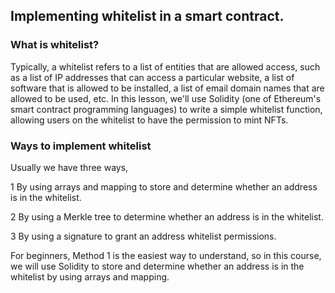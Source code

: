 ## Implementing whitelist in a smart contract.

### What is whitelist?

Typically, a whitelist refers to a list of entities that are allowed access, such as a list of IP addresses that can access a particular website, a list of software that is allowed to be installed, a list of email domain names that are allowed to be used, etc. In this lesson, we'll use Solidity (one of Ethereum's smart contract programming languages) to write a simple whitelist function, allowing users on the whitelist to have the permission to mint NFTs.

### Ways to implement whitelist

Usually we have three ways,

1 By using arrays and mapping to store and determine whether an address is in the whitelist.

2 By using a Merkle tree to determine whether an address is in the whitelist.

3 By using a signature to grant an address whitelist permissions.

For beginners, Method 1 is the easiest way to understand, so in this course, we will use Solidity to store and determine whether an address is in the whitelist by using arrays and mapping.

